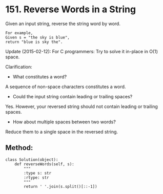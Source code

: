 # 151. Reverse Words in a String

Given an input string, reverse the string word by word.

    For example,
    Given s = "the sky is blue",
    return "blue is sky the".

Update (2015-02-12):
For C programmers: Try to solve it in-place in O(1) space.

Clarification:
- What constitutes a word?

A sequence of non-space characters constitutes a word.

- Could the input string contain leading or trailing spaces?

Yes. However, your reversed string should not contain leading or trailing spaces.

- How about multiple spaces between two words?

Reduce them to a single space in the reversed string.

## Method:

    class Solution(object):
        def reverseWords(self, s):
            """
            :type s: str
            :rtype: str
            """
            return ' '.join(s.split()[::-1])